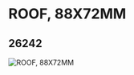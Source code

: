 # ROOF, 88X72MM
## 26242
![ROOF, 88X72MM](https://lc-www-live-s.legocdn.com/media/bricks/5/2/6205359.jpg)